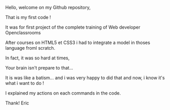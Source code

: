 Hello, welcome on my Github repository,

That is my first code !

It was for first project of the complete training of Web developer Openclassrooms

After courses on HTML5 et CSS3 i had to integrate a model in thoses language froml scratch.

In fact, it was so hard at times,

Your brain isn't prepare to that...

It is was like a batism... and i was very happy to did that and now, i know it's what i want to do !

I explained my actions on each commands in the code.

Thank!
Eric
